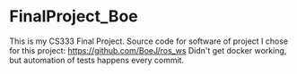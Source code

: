 # FinalProject_Boe
This is my CS333 Final Project.
Source code for software of project I chose for this project: https://github.com/BoeJ/ros_ws
Didn't get docker working, but automation of tests happens every commit.